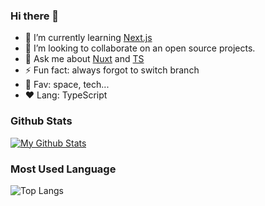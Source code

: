 ### Hi there 👋

- 🌱 I’m currently learning [Next.js](https://nextjs.org)
- 👯 I’m looking to collaborate on an open source projects.
- 💬 Ask me about [Nuxt](https://v3.nuxtjs.org/) and [TS](https://www.typescriptlang.org/)
- ⚡ Fun fact: always forgot to switch branch
- 🍕 Fav: space, tech...
- ❤️ Lang: TypeScript

### Github Stats

[![My Github Stats](https://github-readme-stats.vercel.app/api?username=virakkhun&count_private=true&show_icons=true&theme=gotham)](https://github.com/virakkhun)

### Most Used Language
![Top Langs](https://github-readme-stats.vercel.app/api/top-langs/?username=virakkhun&layout=compact)
